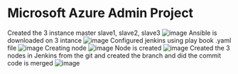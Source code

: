 # Microsoft Azure Admin Project

Created the 3 instance master slave1, slave2, slave3
![image](https://github.com/user-attachments/assets/a0efed08-a7bc-4e98-a101-f5859dcebf9b)
Ansible is downloaded on 3 intance
![image](https://github.com/user-attachments/assets/dbf20d08-9993-4431-9c6a-fb69d6ce83d0)
Configured jenkins using  play book .yaml file 
![image](https://github.com/user-attachments/assets/b8dd7113-d25b-4180-9966-6fa0869e3a6e)
Creating node
![image](https://github.com/user-attachments/assets/c2dd0850-10b1-4719-94c0-b3a1594da99d)
Node is created
![image](https://github.com/user-attachments/assets/bc019dbe-a85e-4a28-afe7-6a7d18ecc772)
Created the 3 nodes in Jenkins from the git and created the branch and did the commit code is merged
![image](https://github.com/user-attachments/assets/39e307a0-8aef-49f0-b7ce-3008b3880bb9)


 

